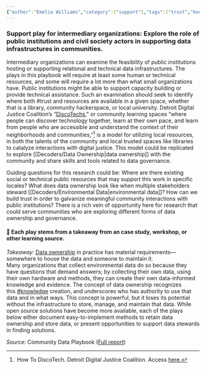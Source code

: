 ```yaml
---
{"author":"Emelia Williams","category":["support"],"tags":["trust","knowledge","collaboration"],"dg-publish":true,"permalink":"/plays/play-15-explore-the-role-of-public-institutions-and-civil-society-actors-in-supporting-data-infrastructures-in-communities/","dgPassFrontmatter":true}
---
```


### **Support play for intermediary organizations: Explore the role of public institutions and civil society actors in supporting data infrastructures in communities.**
Intermediary organizations can examine the feasibility of public institutions hosting or supporting relational and technical data infrastructures. The plays in this playbook will require at least some human or technical resources, and some will require a lot more than what small organizations have. Public institutions might be able to support capacity building or provide technical assistance. Such an examination should seek to identify where both #trust and resources are available in a given space, whether that is a library, community hackerspace, or local university. Detroit Digital Justice Coalition’s “[DiscoTechs](https://detroitcommunitytech.org/sites/default/files/librarypdfs/how-to-discotech.pdf),” or community learning spaces “where people can discover technology together, learn at their own pace, and learn from people who are accessible and understand the context of their neighborhoods and communities,”[^1] is a model for utilizing local resources, in both the talents of the community and local trusted spaces like libraries to catalyze interactions with digital justice. This model could be replicated to explore [[Decoders/Data Ownership\|data ownership]] with the community and share skills and tools related to data governance.

Guiding questions for this research could be: Where are there existing social or technical public resources that may support this work in specific locales? What does data ownership look like when multiple stakeholders steward [[Decoders/Environmental Data\|environmental data]]? How can we build trust in order to galvanize meaningful community interactions with public institutions? There is a rich vein of opportunity here for research that could serve communities who are exploring different forms of data ownership and governance.



#### 🌱 Each play stems from a takeaway from an case study, workshop, or other learning source.

_Takeaway:_ [Data ownership](app://obsidian.md/Data%20ownership) in practice has material requirements—somewhere to house the data and someone to maintain it.  
Many organizations that collect environmental data do so because they have questions that demand answers; by collecting their own data, using their own hardware and methods, they can create their own data-informed knowledge and evidence. The concept of data ownership recognizes this [#knowledge](app://obsidian.md/index.html#knowledge) creation, and underscores who has authority to use that data and in what ways. This concept is powerful, but it loses its potential without the infrastructure to store, manage, and maintain that data. While open source solutions have become more available, each of the plays below either document easy-to-implement methods to retain data ownership and store data, or present opportunities to support data stewards in finding solutions.

_Source:_ Community Data Playbook ([Full report](app://obsidian.md/Full%20report))

[^1]:  How To DiscoTech. Detroit Digital Justice Coalition. Access [here.](https://detroitcommunitytech.org/sites/default/files/librarypdfs/how-to-discotech.pdf)
